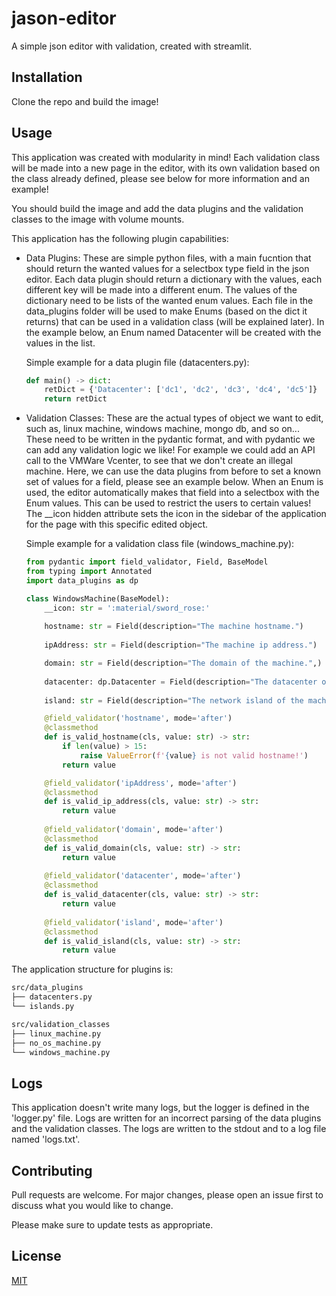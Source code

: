# jason-editor

A simple json editor with validation, created with streamlit.

## Installation

Clone the repo and build the image!

## Usage
This application was created with modularity in mind! Each validation class will be made into a new page in the editor, with its own validation based on the class already defined, please see below for more information and an example!

You should build the image and add the data plugins and the validation classes to the image with volume mounts.

This application has the following plugin capabilities:
- Data Plugins:
    These are simple python files, with a main fucntion that should return the wanted values for a selectbox type field in the json editor.
    Each data plugin should return a dictionary with the values, each different key will be made into a different enum.
    The values of the dictionary need to be lists of the wanted enum values.
    Each file in the data_plugins folder will be used to make Enums (based on the dict it returns) that can be used in a validation class (will be explained later).
    In the example below, an Enum named Datacenter will be created with the values in the list.

    Simple example for a data plugin file (datacenters.py):
    ```python
    def main() -> dict:
        retDict = {'Datacenter': ['dc1', 'dc2', 'dc3', 'dc4', 'dc5']}
        return retDict
    ```
- Validation Classes:
    These are the actual types of object we want to edit, such as, linux machine, windows machine, mongo db, and so on...
    These need to be written in the pydantic format, and with pydantic we can add any validation logic we like!
    For example we could add an API call to the VMWare Vcenter, to see that we don't create an illegal machine.
    Here, we can use the data plugins from before to set a known set of values for a field, please see an example below.
    When an Enum is used, the editor automatically makes that field into a selectbox with the Enum values.
    This can be used to restrict the users to certain values!
    The __icon hidden attribute sets the icon in the sidebar of the application for the page with this specific edited object.

    Simple example for a validation class file (windows_machine.py):

    ```python
    from pydantic import field_validator, Field, BaseModel
    from typing import Annotated
    import data_plugins as dp

    class WindowsMachine(BaseModel):
        __icon: str = ':material/sword_rose:'
        
        hostname: str = Field(description="The machine hostname.")
        
        ipAddress: str = Field(description="The machine ip address.")

        domain: str = Field(description="The domain of the machine.",)
        
        datacenter: dp.Datacenter = Field(description="The datacenter of the machine.",)  # the previously defined Enum class, from the data plugin
        
        island: str = Field(description="The network island of the machine.",)

        @field_validator('hostname', mode='after')  
        @classmethod
        def is_valid_hostname(cls, value: str) -> str:
            if len(value) > 15:
                raise ValueError(f'{value} is not valid hostname!')
            return value 

        @field_validator('ipAddress', mode='after')  
        @classmethod
        def is_valid_ip_address(cls, value: str) -> str:
            return value 
        
        @field_validator('domain', mode='after')  
        @classmethod
        def is_valid_domain(cls, value: str) -> str:
            return value 
        
        @field_validator('datacenter', mode='after')  
        @classmethod
        def is_valid_datacenter(cls, value: str) -> str:
            return value 
        
        @field_validator('island', mode='after')  
        @classmethod
        def is_valid_island(cls, value: str) -> str:
            return value 
    ```


The application structure for plugins is:

```md
src/data_plugins
├── datacenters.py
└── islands.py
```

```md
src/validation_classes 
├── linux_machine.py
├── no_os_machine.py
└── windows_machine.py
```

## Logs

This application doesn't write many logs, but the logger is defined in the 'logger.py' file.
Logs are written for an incorrect parsing of the data plugins and the validation classes.
The logs are written to the stdout and to a log file named 'logs.txt'.

## Contributing

Pull requests are welcome. For major changes, please open an issue first
to discuss what you would like to change.

Please make sure to update tests as appropriate.

## License

[MIT](https://choosealicense.com/licenses/mit/)